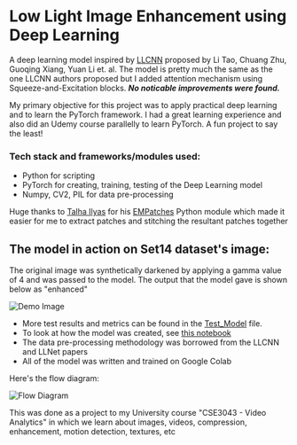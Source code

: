 # Low Light Image Enhancement using Deep Learning
A deep learning model inspired by <a href="https://ieeexplore.ieee.org/document/8305143">LLCNN</a> proposed by Li Tao, Chuang Zhu, Guoqing Xiang, Yuan Li et. al. The model is pretty much the same as the one LLCNN authors proposed but I added attention mechanism using Squeeze-and-Excitation blocks. <i><b>No noticable improvements were found.</b></i>

My primary objective for this project was to apply practical deep learning and to learn the PyTorch framework. I had a great learning experience and also did an Udemy course parallelly to learn PyTorch. A fun project to say the least!

### Tech stack and frameworks/modules used:
- Python for scripting
- PyTorch for creating, training, testing of the Deep Learning model
- Numpy, CV2, PIL for data pre-processing
  
Huge thanks to <a href="https://github.com/Mr-TalhaIlyas/">Talha Ilyas</a> for his <a href="https://github.com/Mr-TalhaIlyas/EMPatches">EMPatches</a> Python module which made it easier for me to extract patches and stitching the resultant patches together

## The model in action on Set14 dataset's image:

The original image was synthetically darkened by applying a gamma value of 4 and was passed to the model. The output that the model gave is shown below as "enhanced"

![Demo Image](https://imgur.com/25khCMs.png)

- More test results and metrics can be found in the <a href="https://github.com/Rakeshkumar-7/image-enhancement-deep-learning/blob/main/Test_Model.ipynb">Test_Model</a> file. 
- To look at how the model was created, see <a href="https://github.com/Rakeshkumar-7/image-enhancement-deep-learning/blob/main/Research_Image_Enhancement.ipynb">this notebook</a>
- The data pre-processing methodology was borrowed from the LLCNN and LLNet papers
- All of the model was written and trained on Google Colab

Here's the flow diagram:

![Flow Diagram](https://imgur.com/SzMLASZ.png)

This was done as a project to my University course "CSE3043 - Video Analytics" in which we learn about images, videos, compression, enhancement, motion detection, textures, etc
